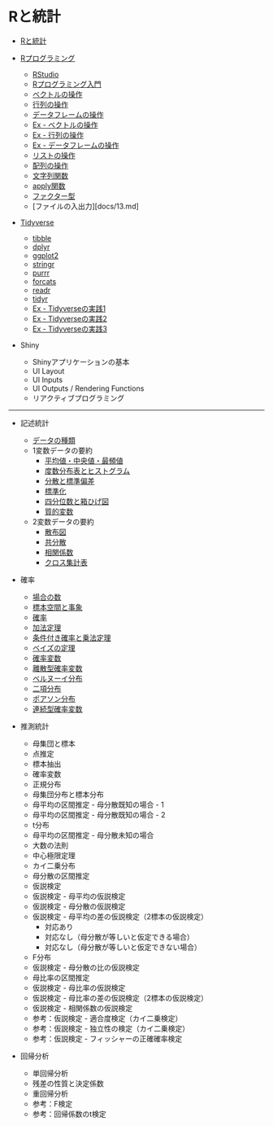 # Rと統計

* [Rと統計](docs/01.md)

* [Rプログラミング](docs/02.md)
    - [RStudio](docs/03.md)
    - [Rプログラミング入門](docs/04.md)
    - [ベクトルの操作](docs/05.md)
    - [行列の操作](docs/06.md)
    - [データフレームの操作](docs/07.md)
    - [Ex - ベクトルの操作](docs/ex/05_ex.md)
    - [Ex - 行列の操作](docs/ex/06_ex.md)
    - [Ex - データフレームの操作](docs/ex/07_ex.md)
    - [リストの操作](docs/08.md)
    - [配列の操作](docs/09.md)
    - [文字列関数](docs/12.md)
    - [apply関数](docs/11.md)
    - [ファクター型](docs/10.md)
    - [ファイルの入出力][docs/13.md]

* [Tidyverse](docs/201.md)
    * [tibble](docs/202.md)
    * [dplyr](docs/203.md)
    * [ggplot2](docs/204.md)
    * [stringr](docs/207.md)
    * [purrr](docs/209.md)
    * [forcats](docs/208.md)
    * [readr](docs/205.md)
    * [tidyr](docs/206.md)
    * [Ex - Tidyverseの実践1](docs/210.md)
    * [Ex - Tidyverseの実践2](docs/211.md)
    * [Ex - Tidyverseの実践3](docs/212.md)

* Shiny
    * Shinyアプリケーションの基本
    * UI Layout
    * UI Inputs
    * UI Outputs / Rendering Functions
    * リアクティブプログラミング

---

* 記述統計
    - [データの種類](docs/101.md)
    - 1変数データの要約
        - [平均値・中央値・最頻値](docs/102.md)
        - [度数分布表とヒストグラム](docs/103.md)
        - [分散と標準偏差](docs/104.md)
        - [標準化](docs/105.md)
        - [四分位数と箱ひげ図](docs/106.md)
        - [質的変数](docs/107.md)
    - 2変数データの要約
        - [散布図](docs/108.md)
        - [共分散](docs/109.md)
        - [相関係数](docs/110.md)
        - [クロス集計表](docs/111.md)

* 確率
    - [場合の数](docs/301.md)
    - [標本空間と事象](docs/302.md)
    - [確率](docs/303.md)
    - [加法定理](docs/304.md)
    - [条件付き確率と乗法定理](docs/305.md)
    - [ベイズの定理](docs/306.md)
    - [確率変数](docs/307.md)
    - [離散型確率変数](docs/308.md)
    - [ベルヌーイ分布](docs/309.md)
    - [二項分布](docs/310.md)
    - [ポアソン分布](docs/311.md)
    - [連続型確率変数](docs/312.md)

* 推測統計
    - 母集団と標本
    - 点推定
    - 標本抽出
    - 確率変数
    - 正規分布
    - 母集団分布と標本分布
    - 母平均の区間推定 - 母分散既知の場合 - 1
    - 母平均の区間推定 - 母分散既知の場合 - 2
    - t分布
    - 母平均の区間推定 - 母分散未知の場合
    - 大数の法則
    - 中心極限定理
    - カイ二乗分布
    - 母分散の区間推定
    - 仮説検定
    - 仮説検定 - 母平均の仮説検定
    - 仮説検定 - 母分散の仮説検定
    - 仮説検定 - 母平均の差の仮説検定（2標本の仮説検定）
        + 対応あり
        + 対応なし（母分散が等しいと仮定できる場合）
        + 対応なし（母分散が等しいと仮定できない場合）
    - F分布
    - 仮説検定 - 母分散の比の仮説検定
    - 母比率の区間推定
    - 仮説検定 - 母比率の仮説検定
    - 仮説検定 - 母比率の差の仮説検定（2標本の仮説検定）
    - 仮説検定 - 相関係数の仮説検定
    - 参考：仮説検定 - 適合度検定（カイ二乗検定）
    - 参考：仮説検定 - 独立性の検定（カイ二乗検定）
    - 参考：仮説検定 - フィッシャーの正確確率検定

* 回帰分析
    - 単回帰分析
    - 残差の性質と決定係数
    - 重回帰分析
    - 参考：F検定
    - 参考：回帰係数のt検定